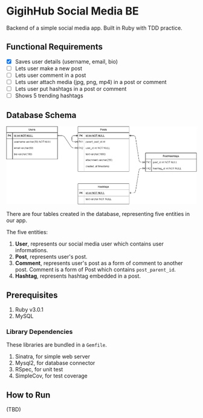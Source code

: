 # GigihHub Social Media BE

Backend of a simple social media app. Built in Ruby with TDD practice.

## Functional Requirements

- [x] Saves user details (username, email, bio)
- [ ] Lets user make a new post
- [ ] Lets user comment in a post
- [ ] Lets user attach media (jpg, png, mp4) in a post or comment
- [ ] Lets user put hashtags in a post or comment
- [ ] Shows 5 trending hashtags

## Database Schema
![ER Diagram](ERD.png)

There are four tables created in the database, representing five entities in our app.

The five entities:

1. **User**, represents our social media user which contains user informations.
2. **Post**, represents user's post.
3. **Comment**, represents user's post as a form of comment to another post. Comment is a form of Post which contains `post_parent_id`.
3. **Hashtag**, represents hashtag embedded in a post.

## Prerequisites
1. Ruby v3.0.1
2. MySQL

### Library Dependencies
These libraries are bundled in a `Gemfile`.

1. Sinatra, for simple web server
2. Mysql2, for database connector
3. RSpec, for unit test
4. SimpleCov, for test coverage

## How to Run
(TBD)
